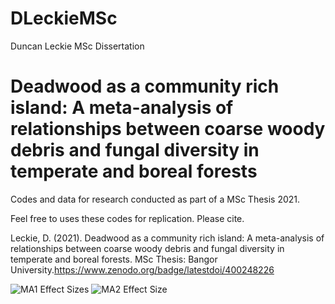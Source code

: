 # DLeckieMSc
Duncan Leckie MSc Dissertation
# Deadwood as a community rich island: A meta-analysis of relationships between coarse woody debris and fungal diversity in temperate and boreal forests
Codes and data for research conducted as part of a MSc Thesis 2021. 

Feel free to uses these codes for replication. Please cite.

Leckie, D. (2021). Deadwood as a community rich island: A meta-analysis of relationships between coarse woody debris and fungal diversity in temperate and boreal forests. MSc Thesis: Bangor University.https://www.zenodo.org/badge/latestdoi/400248226 

![MA1 Effect Sizes](https://user-images.githubusercontent.com/89599732/131542171-11b45b0b-7d1c-4da6-9aef-80599b70305c.jpeg)
![MA2 Effect Size](https://user-images.githubusercontent.com/89599732/131542192-d4e51a74-ad70-4143-85bf-773a78ead7b5.jpeg)

